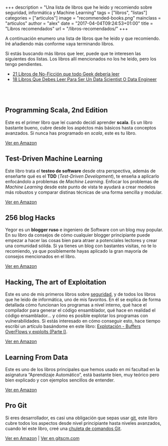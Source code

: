 +++
description = "Una lista de libros que he leido y recomiendo sobre seguridad, informática y Machine Learning"
tags = ["libros", "listas"]
categories = ["articulos"]
image = "recommended-books.png"
mainclass = "articulos"
author = "alex"
date = "2017-04-04T09:24:53+01:00"
title = "Libros recomendados"
url = "/libros-recomendados/"
+++

A continuación enumero una lista de libros que he leido y que recomiendo. Iré añadiendo más conforme vaya terminando libros.

Si estás buscando más libros que leer, puede que te interesen las siguientes dos listas. Los libros allí mencionados no los he leido, pero los tengo pendientes.

- [21 Libros de No-Ficción que todo Geek debería leer](https://elbauldelprogramador.com/5-libros-de-no-ficcion-que-todo-geek-deberia-leer/ "21 Libros de No-Ficción que todo Geek debería leer")
- [18 Libros Que Debes Leer Para Ser Un Data Scientist O Data Engineer](https://elbauldelprogramador.com/9-libros-que-debes-leer-para-ser-un-data-scientist-o-data-engineer/ "18 Libros Que Debes Leer Para Ser Un Data Scientist O Data Engineer")

</br></br>

<div class="row-post flex-grid">
  <article class="box-item animate">
    <h2>Programming Scala, 2nd Edition</h2>
    <figure>
      <a href="/img/programmingscala.jpg">
        <amp-img
          on="tap:lightbox1"
          role="button"
          tabindex="0"
          layout="responsive"
          src="/img/programmingscala.jpg"
          alt="Programming Scala, 2nd Edition"
          title="Programming Scala, 2nd Edition"
          sizes="(min-width: 260px) 260px, 100vw"
          width="260"
          height="341">
        </amp-img>
      </a>
    </figure>
    <p>Este es el primer libro que leí cuando decidí aprender <strong>scala</strong>. Es un libro bastante bueno, cubre desde los aspéctos más básicos hasta conceptos avanzados. Si nunca has programado en <em>scala</em>, este es tu libro.</p>
    <div class="tags">
      <a href="http://amzn.to/2njQomO" target="_blank">Ver en Amazon</a>
    </div>
  </article>

  <article class="box-item animate">
    <h2>Test-Driven Machine Learning</h2>
    <figure>
      <a href="/img/tdd.jpg">
        <amp-img
          on="tap:lightbox1"
          role="button"
          tabindex="0"
          layout="responsive"
          src="/img/tdd.jpg"
          alt="Test-Driven Machine Learning"
          title="Test-Driven Machine Learning"
          sizes="(min-width: 260px) 260px, 100vw"
          width="260"
          height="320">
        </amp-img>
      </a>
    </figure>
    <p>Este libro trata el <strong>testeo de software</strong> desde otra perspectiva, además de enseñarte qué es el <strong>TDD</strong> (<em>Test-Driven Development</em>), te enseña a aplicarlo enfocándolo a problemas de <em>Machine Learning</em>. Enfocar los problemas de <em>Machine Learning</em> desde este punto de vista te ayudará a crear modelos más robustos y comparar distinas técnicas de una forma sencilla y modular.</p>
    <div class="tags">
      <a href="http://amzn.to/2mIW0rR" target="_blank">Ver en Amazon</a>
    </div>
  </article>

  <article class="box-item animate">
    <h2>256 blog Hacks</h2>
    <figure>
      <a href="/img/256bloghacks.jpg">
        <amp-img
          on="tap:lightbox1"
          role="button"
          tabindex="0"
          layout="responsive"
          src="/img/256bloghacks.jpg"
          alt="256 blog hacks"
          title="256 blog hacks"
          sizes="(min-width: 260px) 260px, 100vw"
          width="260"
          height="390">
        </amp-img>
      </a>
    </figure>
    <p>Yegor es un <strong>blogger ruso</strong> e ingeniero de Software con un blog muy popular. En su libro da consejos de cómo cualquier blogger principiante puede empezar a hacer las cosas bien para atraer a potenciales lectores y crear una comunidad sólida. Si ya tienes un blog con bastantes visitas, no te lo recomiendo, ya que posiblemente hayas aplicado la gran mayoría de consejos mencionados en el libro.</p>
    <div class="tags">
      <a href="http://amzn.to/2nF1YcP" target="_blank">Ver en Amazon</a>
    </div>
  </article>

  <article class="box-item animate">
    <h2>Hacking, The art of Exploitation</h2>
    <figure>
      <a href="/img/artofexploitation.jpg">
        <amp-img
          on="tap:lightbox1"
          role="button"
          tabindex="0"
          layout="responsive"
          src="/img/artofexploitation.jpg"
          alt="The art of exploitation"
          title="The art of exploitation"
          sizes="(min-width: 260px) 260px, 100vw"
          width="260"
          height="342">
        </amp-img>
      </a>
    </figure>
    <p>Este es uno de mis primeros libros sobre <a href="https://elbauldelprogramador.com/categories/seguridad/">seguridad</a>, y de todos los libros que he leido de informática, uno de mis favoritos. En él se explica de forma detallada cómo funcionan los programas a nivel interno, qué hace el compilador para generar el código ensamblador, qué hace en realidad el código ensamblador... y cómo es posible explotar los programas con vulnerabilidades. Si estás interesado en cómo conseguir esto, hace tiempo escribí un artículo basándome en este libro: <a href="https://elbauldelprogramador.com/explotacion-buffers-overflows-y-exploits-parte-i/">Explotación - Buffers OverFlows y exploits (Parte I)</a>.</p>
    <div class="tags">
      <a href="http://amzn.to/2oqfPk6" target="_blank">Ver en Amazon</a>
    </div>
  </article>

  <article class="box-item animate">
    <h2>Learning From Data</h2>
    <figure>
      <a href="/img/ml/Learning From-Data-by-Yaser.jpg">
        <amp-img
          on="tap:lightbox1"
          role="button"
          tabindex="0"
          layout="responsive"
          src="/img/ml/Learning From-Data-by-Yaser.jpg"
          alt="Learning from data"
          title="Learning from data"
          sizes="(min-width: 260px) 260px, 100vw"
          width="260"
          height="340">
        </amp-img>
      </a>
    </figure>
    <p>Este es uno de los libros principales que hemos usado en mi facultad en la asignatura “Aprendizaje Automático”, está bastante bien, muy teórico pero bien explicado y con ejemplos sencillos de entender.</p>
    <div class="tags">
      <a href="http://amzn.to/2mIVWZ8/" target="_blank">Ver en Amazon</a>
    </div>
  </article>

  <article class="box-item animate">
    <h2>Pro Git</h2>
    <figure>
      <a href="/img/progit.jpg">
        <amp-img
          on="tap:lightbox1"
          role="button"
          tabindex="0"
          layout="responsive"
          src="/img/progit.jpg"
          alt="Pro Git"
          title="Pro Git"
          sizes="(min-width: 260px) 260px, 100vw"
          width="260"
          height="321">
        </amp-img>
      </a>
    </figure>
    <p>Si eres desarrollador, es casi una obligación que sepas usar <a href="https://elbauldelprogramador.com/categories/git/">git</a>, este libro cubre todos los aspectos desde nivel principiante hasta niveles avanzados, cuando leí este libro, creé una <a href="https://elbauldelprogramador.com/mini-tutorial-y-chuleta-de-comandos-git/">chuleta de comandos Git</a>.</p>
    <div class="tags">
      <a href="http://amzn.to/2nEXEKe" target="_blank">Ver en Amazon</a> | <a href="https://git-scm.com/book/en/v2" target="_blank" title="Ver en gitscm.com">Ver en gitscm.com</a>
    </div>
  </article>
</div>
